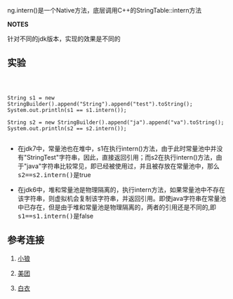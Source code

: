 ng.intern()是一个Native方法，底层调用C++的StringTable::intern方法

**NOTES**

针对不同的jdk版本，实现的效果是不同的



## 实验

```



String s1 = new StringBuilder().append("String").append("test").toString();
System.out.println(s1 == s1.intern());

String s2 = new StringBuilder().append("ja").append("va").toString();
System.out.println(s2 == s2.intern());


```



* 在jdk7中，常量池也在堆中，s1在执行intern()方法，由于此时常量池中并没有"StringTest"字符串，因此，直接返回引用；而s2在执行intern()方法，由于"java"字符串比较常见，即已经被使用过，并且被存放在常量池中，那么<tt>s2==s2.intern()</tt>是true





* 在jdk6中，堆和常量池是物理隔离的，执行intern方法，如果常量池中不存在该字符串，则虚拟机会复制该字符串，并返回引用。即使java字符串在常量池中已存在，但是由于堆和常量池是物理隔离的，两者的引用还是不同的,即<tt>s1==s1.intern()</tt>是false


## 参考连接

1. [小狼](http://www.jianshu.com/p/0d1c003d2ff5)

2. [美团](http://tech.meituan.com/in_depth_understanding_string_intern.html)

3. [白衣](http://calvin1978.blogcn.com/articles/string-intern.html)

